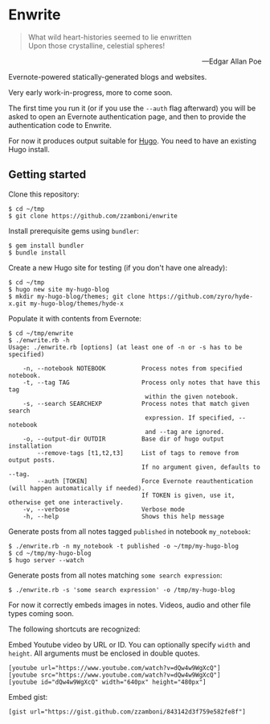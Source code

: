 # Enwrite

> What wild heart-histories seemed to lie enwritten<br/>
> Upon those crystalline, celestial spheres!
<p align="right">&mdash;Edgar Allan Poe</p>

Evernote-powered statically-generated blogs and websites.

Very early work-in-progress, more to come soon.

The first time you run it (or if you use the `--auth` flag afterward)
you will be asked to open an Evernote authentication page, and then to
provide the authentication code to Enwrite.

For now it produces output suitable for [Hugo](http://gohugo.io). You
need to have an existing Hugo install.

## Getting started

Clone this repository:

    $ cd ~/tmp
    $ git clone https://github.com/zzamboni/enwrite

Install prerequisite gems using `bundler`:

    $ gem install bundler
    $ bundle install

Create a new Hugo site for testing (if you don't have one already):

    $ cd ~/tmp
    $ hugo new site my-hugo-blog
    $ mkdir my-hugo-blog/themes; git clone https://github.com/zyro/hyde-x.git my-hugo-blog/themes/hyde-x

Populate it with contents from Evernote:

    $ cd ~/tmp/enwrite
    $ ./enwrite.rb -h
    Usage: ./enwrite.rb [options] (at least one of -n or -s has to be specified)
    
        -n, --notebook NOTEBOOK          Process notes from specified notebook.
        -t, --tag TAG                    Process only notes that have this tag
                                          within the given notebook.
        -s, --search SEARCHEXP           Process notes that match given search
                                          expression. If specified, --notebook
                                          and --tag are ignored.
        -o, --output-dir OUTDIR          Base dir of hugo output installation
            --remove-tags [t1,t2,t3]     List of tags to remove from output posts.
                                         If no argument given, defaults to --tag.
            --auth [TOKEN]               Force Evernote reauthentication (will happen automatically if needed).
                                         If TOKEN is given, use it, otherwise get one interactively.
        -v, --verbose                    Verbose mode
        -h, --help                       Shows this help message

Generate posts from all notes tagged `published` in notebook
`my_notebook`:

    $ ./enwrite.rb -n my_notebook -t published -o ~/tmp/my-hugo-blog
    $ cd ~/tmp/my-hugo-blog
    $ hugo server --watch

Generate posts from all notes matching `some search expression`:

    $ ./enwrite.rb -s 'some search expression' -o /tmp/my-hugo-blog

For now it correctly embeds images in notes. Videos, audio and other
file types coming soon.

The following shortcuts are recognized:

Embed Youtube video by URL or ID. You can optionally specify `width`
and `height`. All arguments must be enclosed in double quotes.

    [youtube url="https://www.youtube.com/watch?v=dQw4w9WgXcQ"]
    [youtube src="https://www.youtube.com/watch?v=dQw4w9WgXcQ"]
    [youtube id="dQw4w9WgXcQ" width="640px" height="480px"]

Embed gist:

    [gist url="https://gist.github.com/zzamboni/843142d3f759e582fe8f"]
